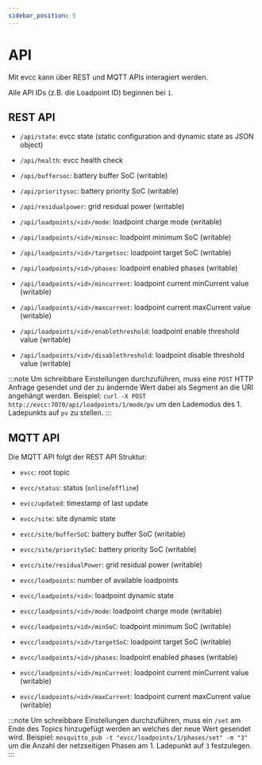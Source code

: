 ```yaml
---
sidebar_position: 5
---
```


# API

Mit evcc kann über REST und MQTT APIs interagiert werden.

Alle API IDs (z.B. die Loadpoint ID) beginnen bei `1`.

## REST API

- `/api/state`: evcc state (static configuration and dynamic state as JSON object)

- `/api/health`: evcc health check

- `/api/buffersoc`: battery buffer SoC (writable)
- `/api/prioritysoc`: battery priority SoC (writable)
- `/api/residualpower`: grid residual power (writable)

- `/api/loadpoints/<id>/mode`: loadpoint charge mode (writable)
- `/api/loadpoints/<id>/minsoc`: loadpoint minimum SoC (writable)
- `/api/loadpoints/<id>/targetsoc`: loadpoint target SoC (writable)
- `/api/loadpoints/<id>/phases`: loadpoint enabled phases (writable)
- `/api/loadpoints/<id>/mincurrent`: loadpoint current minCurrent value (writable)
- `/api/loadpoints/<id>/maxcurrent`: loadpoint current maxCurrent value (writable)
- `/api/loadpoints/<id>/enablethreshold`: loadpoint enable threshold value (writable)
- `/api/loadpoints/<id>/disablethreshold`: loadpoint disable threshold value (writable)

:::note
Um schreibbare Einstellungen durchzuführen, muss eine `POST` HTTP Anfrage gesendet und der zu ändernde Wert dabei als Segment an die URI angehängt werden.
Beispiel: `curl -X POST http://evcc:7070/api/loadpoints/1/mode/pv` um den Lademodus des 1. Ladepunkts auf `pv` zu stellen.
:::

## MQTT API

Die MQTT API folgt der REST API Struktur:

- `evcc`: root topic
- `evcc/status`: status (`online`/`offline`)
- `evcc/updated`: timestamp of last update

- `evcc/site`: site dynamic state
- `evcc/site/bufferSoC`: battery buffer SoC (writable)
- `evcc/site/prioritySoC`: battery priority SoC (writable)
- `evcc/site/residualPower`: grid residual power (writable)

- `evcc/loadpoints`: number of available loadpoints
- `evcc/loadpoints/<id>`: loadpoint dynamic state
- `evcc/loadpoints/<id>/mode`: loadpoint charge mode (writable)
- `evcc/loadpoints/<id>/minSoC`: loadpoint minimum SoC (writable)
- `evcc/loadpoints/<id>/targetSoC`: loadpoint target SoC (writable)
- `evcc/loadpoints/<id>/phases`: loadpoint enabled phases (writable)
- `evcc/loadpoints/<id>/minCurrent`: loadpoint current minCurrent value (writable)
- `evcc/loadpoints/<id>/maxCurrent`: loadpoint current maxCurrent value (writable)

:::note
Um schreibbare Einstellungen durchzuführen, muss ein `/set` am Ende des Topics hinzugefügt werden an welches der neue Wert gesendet wird.
Beispiel: `mosquitto_pub -t "evcc/loadpoints/1/phases/set" -m "3"` um die Anzahl der netzseitigen Phasen am 1. Ladepunkt auf `3` festzulegen.
:::
